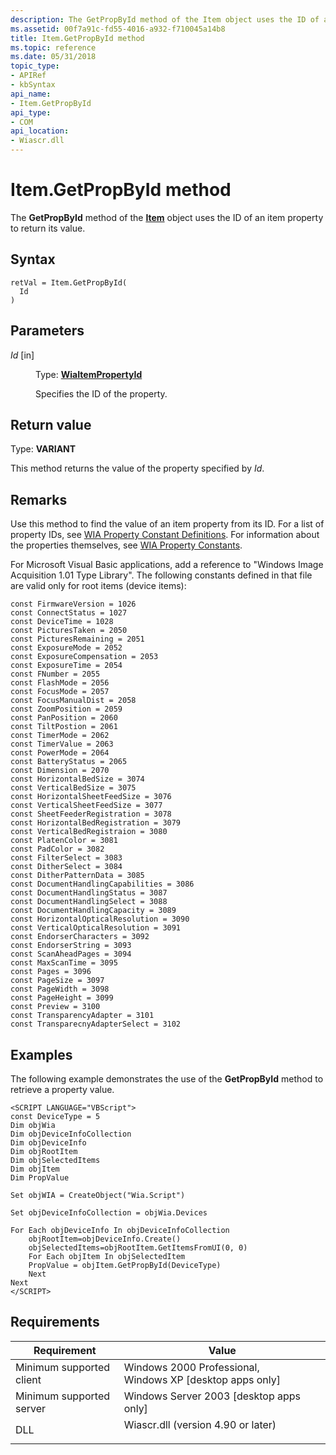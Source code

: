 ```yaml
---
description: The GetPropById method of the Item object uses the ID of an item property to return its value.
ms.assetid: 00f7a91c-fd55-4016-a932-f710045a14b8
title: Item.GetPropById method
ms.topic: reference
ms.date: 05/31/2018
topic_type: 
- APIRef
- kbSyntax
api_name: 
- Item.GetPropById
api_type: 
- COM
api_location: 
- Wiascr.dll
---
```


# Item.GetPropById method

The **GetPropById** method of the [**Item**](-wia-item.md) object uses the ID of an item property to return its value.

## Syntax


```JScript
retVal = Item.GetPropById(
  Id
)
```



## Parameters

<dl> <dt>

*Id* \[in\]
</dt> <dd>

Type: **[WiaItemPropertyId](-wia-wiaitempropertyid.md)**

Specifies the ID of the property.

</dd> </dl>

## Return value

Type: **VARIANT**

This method returns the value of the property specified by *Id*.

## Remarks

Use this method to find the value of an item property from its ID. For a list of property IDs, see [WIA Property Constant Definitions](-wia-wia-property-constant-definitions.md). For information about the properties themselves, see [WIA Property Constants](-wia-wia-property-constants.md).

For Microsoft Visual Basic applications, add a reference to "Windows Image Acquisition 1.01 Type Library". The following constants defined in that file are valid only for root items (device items):

``` syntax
const FirmwareVersion = 1026
const ConnectStatus = 1027
const DeviceTime = 1028
const PicturesTaken = 2050
const PicturesRemaining = 2051
const ExposureMode = 2052
const ExposureCompensation = 2053
const ExposureTime = 2054
const FNumber = 2055
const FlashMode = 2056
const FocusMode = 2057
const FocusManualDist = 2058
const ZoomPosition = 2059
const PanPosition = 2060
const TiltPostion = 2061
const TimerMode = 2062
const TimerValue = 2063
const PowerMode = 2064
const BatteryStatus = 2065
const Dimension = 2070
const HorizontalBedSize = 3074
const VerticalBedSize = 3075
const HorizontalSheetFeedSize = 3076
const VerticalSheetFeedSize = 3077
const SheetFeederRegistration = 3078
const HorizontalBedRegistration = 3079
const VerticalBedRegistraion = 3080
const PlatenColor = 3081
const PadColor = 3082
const FilterSelect = 3083
const DitherSelect = 3084
const DitherPatternData = 3085
const DocumentHandlingCapabilities = 3086
const DocumentHandlingStatus = 3087
const DocumentHandlingSelect = 3088
const DocumentHandlingCapacity = 3089
const HorizontalOpticalResolution = 3090
const VerticalOpticalResolution = 3091
const EndorserCharacters = 3092
const EndorserString = 3093
const ScanAheadPages = 3094
const MaxScanTime = 3095
const Pages = 3096
const PageSize = 3097
const PageWidth = 3098
const PageHeight = 3099
const Preview = 3100
const TransparencyAdapter = 3101
const TransparecnyAdapterSelect = 3102
```

## Examples

The following example demonstrates the use of the **GetPropById** method to retrieve a property value.


```JScript
<SCRIPT LANGUAGE="VBScript">
const DeviceType = 5
Dim objWia
Dim objDeviceInfoCollection
Dim objDeviceInfo
Dim objRootItem
Dim objSelectedItems
Dim objItem
Dim PropValue
 
Set objWIA = CreateObject("Wia.Script")
 
Set objDeviceInfoCollection = objWia.Devices
 
For Each objDeviceInfo In objDeviceInfoCollection
    objRootItem=objDeviceInfo.Create()
    objSelectedItems=objRootItem.GetItemsFromUI(0, 0)
    For Each objItem In objSelectedItem
    PropValue = objItem.GetPropById(DeviceType)
    Next
Next
</SCRIPT>
```



## Requirements



| Requirement | Value |
|-------------------------------------|---------------------------------------------------------------------------------------------------------------|
| Minimum supported client<br/> | Windows 2000 Professional, Windows XP \[desktop apps only\]<br/>                                        |
| Minimum supported server<br/> | Windows Server 2003 \[desktop apps only\]<br/>                                                          |
| DLL<br/>                      | <dl> <dt>Wiascr.dll (version 4.90 or later)</dt> </dl> |



 

 




